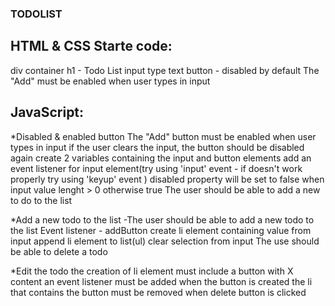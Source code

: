 ### TODOLIST

## HTML & CSS Starte code:

div container
h1 - Todo List
input type text
button - disabled by default
The "Add" must be enabled when user types in input

## JavaScript:

\*Disabled & enabled button
The "Add" button must be enabled when user types in input
if the user clears the input, the button should be disabled again
create 2 variables containing the input and button elements
add an event listener for input element(try using 'input' event - if doesn't work properly try using 'keyup' event )
disabled property will be set to false when input value lenght > 0 otherwise true
The user should be able to add a new to do to the list

\*Add a new todo to the list
-The user should be able to add a new todo to the list
Event listener - addButton
create li element containing value from input
append li element to list(ul)
clear selection from input
The use should be able to delete a todo

\*Edit the todo
the creation of li element must include a button with X content
an event listener must be added when the button is created
the li that contains the button must be removed when delete button is clicked
